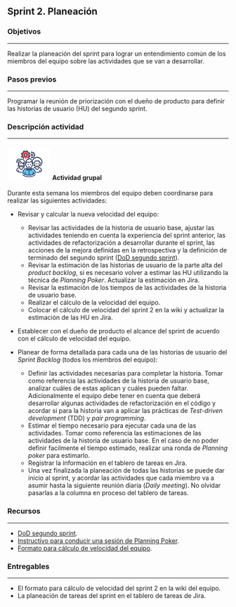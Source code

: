 ## Sprint 2. Planeación

### Objetivos
---

Realizar la planeación del sprint para lograr un entendimiento común de los miembros del equipo sobre las actividades que se van a desarrollar.


### Pasos previos
---

Programar la reunión de priorización con el dueño de producto para definir las historias de usuario (HU) del segundo sprint.


### Descripción actividad
---

#### ![](./../../../assets/images/grupo.png) Actividad grupal

Durante esta semana los miembros del equipo deben coordinarse para realizar las siguientes actividades:

* Revisar y calcular la nueva velocidad del equipo:
  * Revisar las actividades de la historia de usuario base, ajustar las actividades teniendo en cuenta la experiencia del sprint anterior, las actividades de refactorización a desarrollar durante el sprint, las acciones de la mejora definidas en la retrospectiva y la definición de terminado del segundo sprint ([DoD segundo sprint](../semana6/s6_DoD)).
  * Revisar la estimación de las historias de usuario de la parte alta del *product backlog*, si es necesario volver a estimar las HU utilizando la técnica de *Planning Poker*. Actualizar la estimación en Jira.
  * Revisar la estimación de los tiempos de las actividades de la historia de usuario base.
  * Realizar el cálculo de la velocidad del equipo.
  * Colocar el cálculo de velocidad del sprint 2 en la wiki y actualizar la estimación de las HU en Jira.

* Establecer con el dueño de producto el alcance del sprint de acuerdo con el cálculo de velocidad del equipo.

* Planear de forma detallada para cada una de las historias de usuario del *Sprint Backlog* (todos los miembros del equipo):
  * Definir las actividades necesarias para completar la historia. Tomar como referencia las actividades de la historia de usuario base, analizar cuáles de estas aplican y cuáles pueden faltar. Adicionalmente el equipo debe tener en cuenta que deberá desarrollar algunas actividades de refactorización en el código y acordar si para la historia van a aplicar las prácticas de *Test-driven development* (TDD) y *pair programming*. 
  * Estimar el tiempo necesario para ejecutar cada una de las actividades. Tomar como referencia las estimaciones de las actividades de la historia de usuario base. En el caso de no poder definir facilmente el tiempo estimado, realizar una ronda de *Planning poker* para estimarlo.
  * Registrar la información en el tablero de tareas en Jira.
  * Una vez finalizada la planeación de todas las historias se puede dar inicio al sprint, y acordar las actividades que cada miembro va a asumir hasta la siguiente reunión diaria (*Daily meeting*). No olvidar pasarlas a la columna en proceso del tablero de tareas.

### Recursos 
---

* [DoD segundo sprint](../semana6/s6_DoD).
* [Instructivo para conducir una sesión de Planning Poker](/mt2_procesos_guias_proyecto/semanas/inception/semana3/s3_planning_poker).
* [Formato para cálculo de velocidad del equipo](https://www.coursera.org/learn/procesos-de-desarrollo-agil/resources/SJjwI).


### Entregables
---

* El formato para cálculo de velocidad del sprint 2 en la wiki del equipo.
* La planeación de tareas del sprint en el tablero de tareas de Jira.
